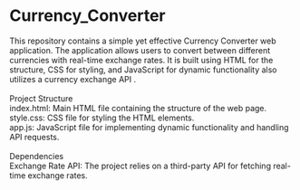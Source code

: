 # Currency_Converter
This repository contains a simple yet effective Currency Converter web application. The application allows users to convert between different currencies with real-time exchange rates. It is built using HTML for the structure, CSS for styling, and JavaScript for dynamic functionality also utilizes a currency exchange API .
<br><br>
Project Structure
<br>
index.html: Main HTML file containing the structure of the web page.<br>
style.css: CSS file for styling the HTML elements.<br>
app.js: JavaScript file for implementing dynamic functionality and handling API requests.<br><br>
Dependencies<br>
Exchange Rate API: The project relies on a third-party API for fetching real-time exchange rates.
